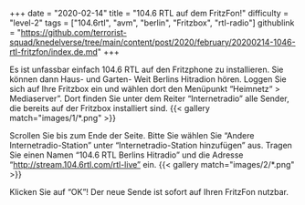 +++
date = "2020-02-14"
title = "104.6 RTL auf dem FritzFon!"
difficulty = "level-2"
tags = ["104.6rtl", "avm", "berlin", "Fritzbox", "rtl-radio"]
githublink = "https://github.com/terrorist-squad/knedelverse/tree/main/content/post/2020/february/20200214-1046-rtl-fritzfon/index.de.md"
+++

Es ist unfassbar einfach 104.6 RTL auf den Fritzphone zu installieren. Sie können dann Haus- und Garten- Weit Berlins Hitradion hören. Loggen Sie sich auf Ihre Fritzbox ein und wählen dort den Menüpunkt “Heimnetz“ > Mediaserver”. Dort finden Sie unter dem Reiter “Internetradio” alle Sender, die bereits auf der Fritzbox installiert sind.
{{< gallery match="images/1/*.png" >}}

Scrollen Sie bis zum Ende der Seite. Bitte Sie wählen Sie “Andere Internetradio-Station” unter “Internetradio-Station hinzufügen” aus. Tragen Sie einen Namen “104.6 RTL Berlins Hitradio” und die Adresse “http://stream.104.6rtl.com/rtl-live” ein.
{{< gallery match="images/2/*.png" >}}

Klicken Sie auf “OK”! Der neue Sende ist sofort auf Ihren FritzFon nutzbar. 